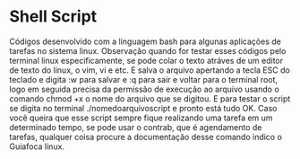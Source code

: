 # Shell Script
 Códigos desenvolvido com a linguagem bash para algunas aplicações de tarefas no sistema linux.  Observação quando for testar esses códigos pelo terminal linux especificamente,  se pode colar o texto atráves de um editor de texto do linux, o vim, vi e etc. E salva o arquivo apertando a tecla ESC do teclado e digita :w para salvar e :q para sair e voltar para o terminal root, logo em seguida precisa da permissão de execução ao arquivo usando o comando chmod +x o nome do arquivo que se digitou.  E para testar o script se digita no terminal ./nomedoarquivoscript e pronto está tudo OK.  Caso você queira que esse script sempre fique realizando uma tarefa em um determinado tempo, se pode usar o contrab, que é agendamento de tarefas, qualquer coisa procure a documentação desse comando indico o Guiafoca linux.

